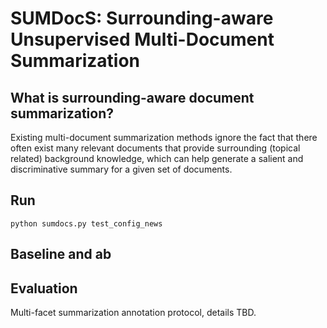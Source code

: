 # SUMDocS: Surrounding-aware Unsupervised Multi-Document Summarization
## What is surrounding-aware document summarization?
Existing multi-document summarization methods ignore the fact that there often exist many relevant documents that provide surrounding (topical related) background knowledge, which can help generate a salient and discriminative summary for a given set of documents.


## Run
```
python sumdocs.py test_config_news
```
## Baseline and ab

## Evaluation
Multi-facet summarization annotation protocol, details TBD.
